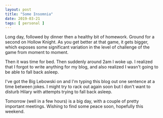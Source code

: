 ```yaml
---
layout: post
title: "Some Insomnia"
date: 2019-03-21
tags: [ personal ]
---
```


Long day, followed by dinner then a healthy bit of homework. Ground for a
second on Hollow Knight. As you get better at that game, it gets bigger, which
exposes some significant variation in the level of challenge of the game from
moment to moment.

Then it was time for bed. Then suddenly around 2am I woke up. I realized that
I forgot to write anything for my blog, and also realized I wasn't going to be
able to fall back asleep.

I've got the Big Lebowski on and I'm typing this blog out one sentence at a time
between jokes. I might try to rack out again soon but I don't want to disturb
Hilary with attempts trying to fall back asleep.

Tomorrow (well in a few hours) is a big day, with a couple of pretty important
meetings. Wishing to find some peace soon, hopefully this weekend.

